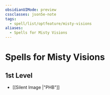 ```yaml
---
obsidianUIMode: preview
cssclasses: json5e-note
tags:
  - spell/list/optfeature/misty-visions
aliases:
  - Spells for Misty Visions
---
```

# Spells for Misty Visions

## 1st Level

- [[Silent Image \|"PHB"]]
